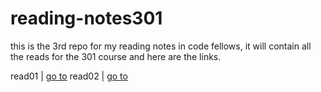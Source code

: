 # reading-notes301

this is the 3rd repo for my reading notes in code fellows, it will contain all the reads for the 301 course and here are the links.

read01 | [go to](https://lawrenceabudubai.github.io/reading-notes301/read01)
read02 | [go to](https://lawrenceabudubai.github.io/reading-notes301/read02)
